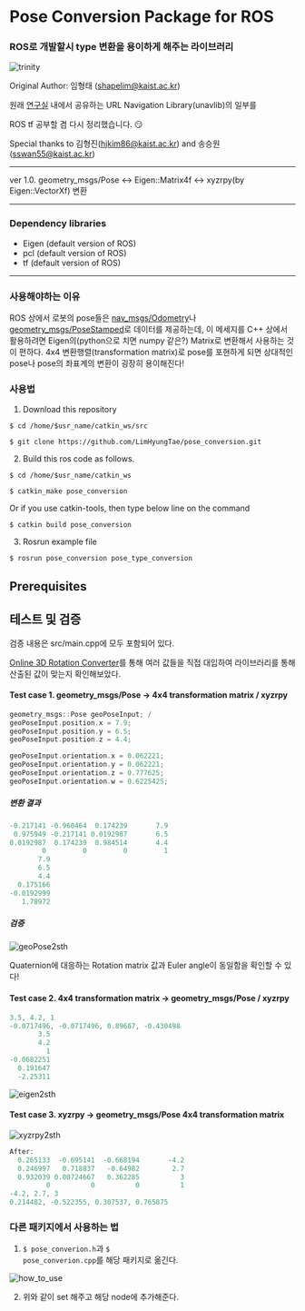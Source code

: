 # Pose Conversion Package for ROS

### ROS로 개발할시 type 변환을 용이하게 해주는 라이브러리

![trinity](./imgs/pose_conversion.png)

Original Author: 임형태 (shapelim@kaist.ac.kr)

원래 [연구실](http://urobot.kaist.ac.kr/) 내에서 공유하는 URL Navigation Library(unavlib)의 일부를 

ROS tf 공부할 겸 다시 정리했습니다. :smirk:

Special thanks to 김형진(hjkim86@kaist.ac.kr) and 송승원(sswan55@kaist.ac.kr)

---

ver 1.0. geometry_msgs/Pose <-> Eigen::Matrix4f <-> xyzrpy(by Eigen::VectorXf) 변환

---

### Dependency libraries

* Eigen (default version of ROS)
* pcl (default version of ROS)
* tf (default version of ROS)
---

### 사용해야하는 이유

ROS 상에서 로봇의 pose들은 [nav_msgs/Odometry](http://docs.ros.org/melodic/api/nav_msgs/html/msg/Odometry.html)나 [geometry_msgs/PoseStamped](http://docs.ros.org/melodic/api/geometry_msgs/html/msg/PoseStamped.html)로 데이터를 제공하는데, 이 메세지를 C++ 상에서 활용하려면 Eigen의(python으로 치면 numpy 같은?) Matrix로 변환해서 사용하는 것이 편하다. 4x4 변환행렬(transformation matrix)로 pose를 포현하게 되면 상대적인 pose나 pose의 좌표계의 변환이 굉장히 용이해진다!

### 사용법 

1. Download this repository 
<pre><code>$ cd /home/$usr_name/catkin_ws/src</code></pre>
<pre><code>$ git clone https://github.com/LimHyungTae/pose_conversion.git</code></pre>

2. Build this ros code as follows.
<pre><code>$ cd /home/$usr_name/catkin_ws</code></pre>
<pre><code>$ catkin_make pose_conversion</code></pre>

Or if you use catkin-tools, then type below line on the command
<pre><code>$ catkin build pose_conversion</code></pre>

3. Rosrun example file
<pre><code>$ rosrun pose_conversion pose_type_conversion </code></pre>




Prerequisites
-----
## 테스트 및 검증

검증 내용은 src/main.cpp에 모두 포함되어 있다.

[Online 3D Rotation Converter](https://www.andre-gaschler.com/rotationconverter/)를 통해 여러 값들을 직접 대입하여 라이브러리를 통해 산출된 값이 맞는지 확인해보았다.

#### Test case 1. geometry_msgs/Pose -> 4x4 transformation matrix / xyzrpy
```cpp
geometry_msgs::Pose geoPoseInput; /
geoPoseInput.position.x = 7.9;
geoPoseInput.position.y = 6.5;
geoPoseInput.position.z = 4.4;

geoPoseInput.orientation.x = 0.062221;
geoPoseInput.orientation.y = 0.062221;
geoPoseInput.orientation.z = 0.777625;
geoPoseInput.orientation.w = 0.6225425;
```
##### 변환 결과
```cpp
-0.217141 -0.960464  0.174239       7.9
 0.975949 -0.217141 0.0192987       6.5
0.0192987  0.174239  0.984514       4.4
        0         0         0         1
       7.9
       6.5
       4.4
  0.175166
-0.0192999
   1.78972
```
##### 검증 

![geoPose2sth](./imgs/geoPose2sth.png)

Quaternion에 대응하는 Rotation matrix 값과 Euler angle이 동일함을 확인할 수 있다!

#### Test case 2. 4x4 transformation matrix -> geometry_msgs/Pose / xyzrpy

```cpp
3.5, 4.2, 1
-0.0717496, -0.0717496, 0.89687, -0.430498
       3.5
       4.2
         1
-0.0682251
  0.191647
  -2.25311
```

![eigen2sth](./imgs/eigen2sth.png)
#### Test case 3. xyzrpy -> geometry_msgs/Pose 4x4 transformation matrix 
![xyzrpy2sth](./imgs/xyzrpy2sth.png)
```cpp
After: 
  0.265133  -0.695141  -0.668194       -4.2
  0.246997   0.718837   -0.64982        2.7
  0.932039 0.00724667   0.362285          3
         0          0          0          1
-4.2, 2.7, 3
0.214482, -0.522355, 0.307537, 0.765875
```

### 다른 패키지에서 사용하는 법

1. <code>$ pose_converion.h</code>과 <code>$ pose_converion.cpp</code>를 해당 패키지로 옮긴다.

![how_to_use](./imgs/how_to_use.png)

2. 위와 같이 set 해주고 해당 node에 추가해준다.
